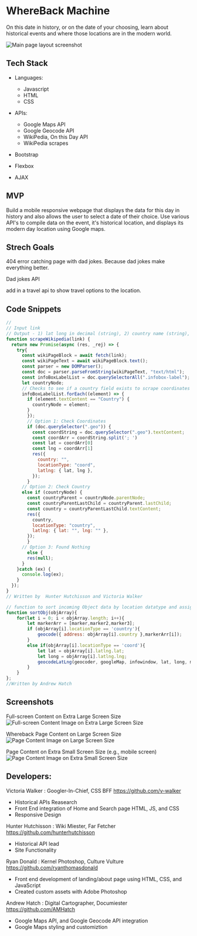 # WhereBack Machine
On this date in history, or on the date of your choosing, learn about historical events and where those locations are in the modern world. 


![Main page layout screenshot](images/WBLayout-FullScreen-XL.jpg)


## Tech Stack 

- Languages:
    - Javascript
    - HTML
    - CSS
- APIs:
    - Google Maps API
    - Google Geocode API
    - WikiPedia, On this Day API
    - WikiPedia scrapes

- Bootstrap
- Flexbox
- AJAX

## MVP
 
Build a mobile responsive webpage that displays the data for this day in history and also allows the user to select a date of their choice. 
Use various API's to compile data on the event, it's historical location, and displays its modern day location using Google maps.




## Strech Goals

404 error catching page with dad jokes. Because dad jokes make everything better.

Dad jokes API

add in a travel api to show travel options to the location. 




## Code Snippets
```js
//
// Input link
// Output - 1) lat long in decimal (string), 2) country name (string), 3) null
function scrapeWikipedia(link) {
  return new Promise(async (res, _rej) => {
    try{
      const wikiPageBlock = await fetch(link);
      const wikiPageText = await wikiPageBlock.text();
      const parser = new DOMParser();
      const doc = parser.parseFromString(wikiPageText, "text/html");
      const infoBoxLabelList = doc.querySelectorAll(".infobox-label");
      let countryNode;
      // Checks to see if a country field exists to scrape coordinates
      infoBoxLabelList.forEach((element) => {
        if (element.textContent == "Country") {
          countryNode = element;
        }
        });
        // Option 1: Check Coordinates
        if (doc.querySelector(".geo")) {
          const coordString = doc.querySelector(".geo").textContent;
          const coordArr = coordString.split('; ')
          const lat = coordArr[0]
          const lng = coordArr[1]
          res({
            country: "",
            locationType: "coord",
            latlng: { lat, lng },
          });
        }
      // Option 2: Check Country
      else if (countryNode) {
        const countryParent = countryNode.parentNode;
        const countryParentLastChild = countryParent.lastChild;
        const country = countryParentLastChild.textContent;
        res({
          country,
          locationType: "country",
          latlng: { lat: "", lng: "" },
        });
        }
      // Option 3: Found Nothing
        else {
        res(null);
      }
    }catch (ex) {
      console.log(ex);
    }
  });
}
// Written by  Hunter Hutchisson and Victoria Walker
```
```js
// function to sort incoming Object data by location datatype and assign it a marker.
function sortObj(objArray){
    for(let i = 0; i < objArray.length; i++){
        let markerArr = [marker,marker2,marker3];
        if (objArray[i].locationType == 'country'){
            geocode({ address: objArray[i].country },markerArr[i]);
        }
        else if(objArray[i].locationType == 'coord'){
            let lat = objArray[i].latlng.lat;
            let long = objArray[i].latlng.lng;
            geocodeLatLng(geocoder, googleMap, infowindow, lat, long, markerArr[i]);
        }
    }   
};
//Written by Andrew Hatch
```


## Screenshots

Full-screen Content on Extra Large Screen Size
![Full-screen Content Image on Extra Large Screen Size](images/WBContent-FullScreen-XL.jpg)

Whereback Page Content on Large Screen Size
![Page Content Image on Large Screen Size](images/WBContent-LargeScreen.jpg)

Page Content on Extra Small Screen Size (e.g., mobile screen)
![Page Content Image on Extra Small Screen Size](images/WBContent-XS.jpg)


## Developers:

Victoria Walker : Googler-In-Chief, CSS BFF
https://github.com/v-walker
- Historical APIs Reasearch 
- Front End integration of Home and Search page HTML, JS, and CSS
- Responsive Design

Hunter Hutchisson : Wiki Miester, Far Fetcher
https://github.com/hunterhutchisson
- Historical API lead
- Site Functionality 

Ryan Donald : Kernel Photoshop, Culture Vulture
https://github.com/ryanthomasdonald
- Front end development of landing/about page using HTML, CSS, and JavaScript
- Created custom assets with Adobe Photoshop

Andrew Hatch : Digital Cartographer, Documiester
https://github.com/AMHatch
- Google Maps API, and Google Geocode API integration
- Google Maps styling and customiztion


